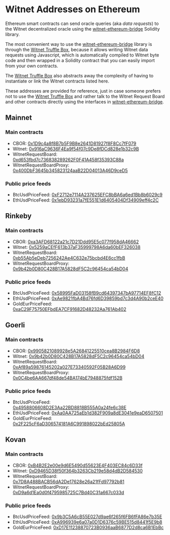 # Witnet Addresses on Ethereum

Ethereum smart contracts can send oracle queries (aka _data requests_) to the Witnet decentralized oracle using the
[witnet-ethereum-bridge] Solidity library.

The most convenient way to use the [witnet-ethereum-bridge] library is through the [Witnet Truffle Box], because it
allows writing Witnet data requests using Javascript, which is automatically compiled to Witnet byte code and then
wrapped in a Solidity contract that you can easily import from your own contracts.

The [Witnet Truffle Box] also abstracts away the complexity of having to instantiate or link the Witnet contracts
listed here. 

These addresses are provided for reference, just in case someone prefers not to use the [Witnet Truffle Box] and
rather talk to the Witnet Request Board and other contracts directly using the interfaces in [witnet-ethereum-bridge].

## Mainnet

### Main contracts
* CBOR: [0x1D9c4a8f8B7b5F9B8e2641D81927f8F8Cc7fF079](https://etherscan.io/address/0x1D9c4a8f8B7b5F9B8e2641D81927f8F8Cc7fF079)
* Witnet: [0x916aC9636F4Ea9f54f07c9De8fDCd828e1b32c9B](https://etherscan.io/address/0x916aC9636F4Ea9f54f07c9De8fDCd828e1b32c9B)
* WitnetRequestBoard: [0xd653fbd7c736838289262F0F41A458f35393C88a](https://etherscan.io/address/0xd653fbd7c736838289262F0F41A458f35393C88a)
* WitnetRequestBoardProxy: [0x400DbF3645b345823124aaB22D04013A46D9ceD5](https://etherscan.io/address/0x400DbF3645b345823124aaB22D04013A46D9ceD5)

### Public price feeds
* BtcUsdPriceFeed: [0xF2712e7114A237625EFC8bBA6a6ed1Bb8b6029c9](https://etherscan.io/address/0xF2712e7114A237625EFC8bBA6a6ed1Bb8b6029c9)
* EthUsdPriceFeed: [0x1ebD93231a7fE551E1d6405404Df34909eff4c2C](https://etherscan.io/address/0x1ebD93231a7fE551E1d6405404Df34909eff4c2C)

## Rinkeby

### Main contracts
* CBOR: [0xa3AFD68122a21c7D21Ddd95E5c077f958dA46662](https://rinkeby.etherscan.io/address/0xa3AFD68122a21c7D21Ddd95E5c077f958dA46662)
* Witnet: [0x5259aCEfF613b37aF35999798A6da60bEF326038](https://rinkeby.etherscan.io/address/0x5259aCEfF613b37aF35999798A6da60bEF326038)
* WitnetRequestBoard: [0xb55Ab5eDeb7256242Ae4C632e75bcbd4E6cc1fbB](https://rinkeby.etherscan.io/address/0xb55Ab5eDeb7256242Ae4C632e75bcbd4E6cc1fbB)
* WitnetRequestBoardProxy: [0x9b42b0D80C428B17A5828dF5C2c96454ca54bD04](https://rinkeby.etherscan.io/address/0x9b42b0D80C428B17A5828dF5C2c96454ca54bD04)

### Public price feeds
* BtcUsdPriceFeed: [0x58995FaD03158fB9cd64397347bA97714EF8fC12](https://rinkeby.etherscan.io/address/0x58995FaD03158fB9cd64397347bA97714EF8fC12)
* EthUsdPriceFeed: [0xAe9821fbA4Bd76fd6D39859bd7c3d4A90b2ceE40](https://rinkeby.etherscan.io/address/0xAe9821fbA4Bd76fd6D39859bd7c3d4A90b2ceE40)
* GoldEurPriceFeed: [0xaC29F75750EFbdEA7CF91682D48232Aa761Ab402](https://rinkeby.etherscan.io/address/0xaC29F75750EFbdEA7CF91682D48232Aa761Ab402)

## Goerli

### Main contracts
* CBOR: [0x9905821089928e5A26841225510cea8B2984F6D8](https://goerli.etherscan.io/address/0x9905821089928e5A26841225510cea8B2984F6D8#contracts)
* Witnet: [0x9b42b0D80C428B17A5828dF5C2c96454ca54bD04](https://goerli.etherscan.io/address/0x9b42b0D80C428B17A5828dF5C2c96454ca54bD04#contracts)
* WitnetRequestBoard: [0xAf89a59876145202a027E73340592F05B28A6D99](https://goerli.etherscan.io/address/0xAf89a59876145202a027E73340592F05B28A6D99#contracts)
* WitnetRequestBoardProxy: [0x0C4be6AA667df48de54BA174bE7948875fdf152B](https://goerli.etherscan.io/address/0x0C4be6AA667df48de54BA174bE7948875fdf152B#contracts)

### Public price feeds
* BtcUsdPriceFeed: [0x4958806608D2E3Aa22BD8818B555A0a24fe6c38E](https://goerli.etherscan.io/address/0x4958806608D2E3Aa22BD8818B555A0a24fe6c38E#contracts)
* EthUsdPriceFeed: [0xAa0AA725aEb1d382F909a8dE3041e9eaD6507501](https://goerli.etherscan.io/address/0xAa0AA725aEb1d382F909a8dE3041e9eaD6507501#contracts)
* GoldEurPriceFeed: [0x2F225cF6aD306574181A6C991898022bEd25805A](https://goerli.etherscan.io/address/0x2F225cF6aD306574181A6C991898022bEd25805A#contracts)

## Kovan

### Main contracts
* CBOR: [0xB4B2E2e00e9d6E5490d55623E4F403EC84c6D33f](https://kovan.etherscan.io/address/0xB4B2E2e00e9d6E5490d55623E4F403EC84c6D33f#contracts)
* Witnet: [0xD9465D38f50f364b3263Cb219e58d4dB2D584530](https://kovan.etherscan.io/address/0xD9465D38f50f364b3263Cb219e58d4dB2D584530#contracts)
* WitnetRequestBoard: [0x7D8A488BACB56dA2De17628e26a21fFd97792b81](https://kovan.etherscan.io/address/0x7D8A488BACB56dA2De17628e26a21fFd97792b81#contracts)
* WitnetRequestBoardProxy: [0xD9a6d1Ea0d0f4795985725C7Bd40C31a667c033d](https://kovan.etherscan.io/address/0xD9a6d1Ea0d0f4795985725C7Bd40C31a667c033d#contracts)

### Public price feeds
* BtcUsdPriceFeed: [0x9b3C5A6cB55E027d9ae6f265f6FB6fFA86e7b35E](https://kovan.etherscan.io/address/0x9b3C5A6cB55E027d9ae6f265f6FB6fFA86e7b35E#contracts)
* EthUsdPriceFeed: [0xA996939e6a07a0D1D6376c59BE515d8441f5E9b8](https://kovan.etherscan.io/address/0xA996939e6a07a0D1D6376c59BE515d8441f5E9b8#contracts)
* GoldEurPriceFeed: [0xD17E11238870723B0936aaB6877D2d8ca6B1EbBc](https://kovan.etherscan.io/address/0xD17E11238870723B0936aaB6877D2d8ca6B1EbBc#contracts)

[witnet-ethereum-bridge]: https://github.com/witnet/witnet-ethereum-bridge
[Witnet Truffle Box]: /try/use-from-ethereum